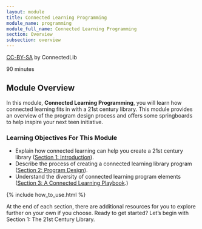 ```yaml
---
layout: module
title: Connected Learning Programming
module_name: programming
module_full_name: Connected Learning Programming
section: Overview
subsection: overview
---
```


<p class="made-by"><a href="https://creativecommons.org/licenses/by-sa/4.0">CC-BY-SA</a> by ConnectedLib</p>

<p class="time">90 minutes</p>

## Module Overview

<p class="summary">In this module, <b>Connected Learning Programming</b>, you will learn how connected learning fits in with a 21st century library. This module provides an overview of the program design process and offers some springboards to help inspire your next teen initiative. </p>


### Learning Objectives For This Module

<ul class="fancy">
	<li>Explain how connected learning can help you create a 21st century library (<a href="section-1.html">Section 1: Introduction</a>).</li>
	<li>Describe the process of creating a connected learning library program (<a href="section-2.html">Section 2: Program Design</a>).</li>
	<li>Understand the diversity of connected learning program elements (<a href="section-3.html">Section 3: A Connected Learning Playbook</a>.)</li>
</ul>

{% include how_to_use.html %}

At the end of each section, there are additional resources for you to explore further on your own if you choose.
Ready to get started? Let’s begin with Section 1: The 21st Century Library.
